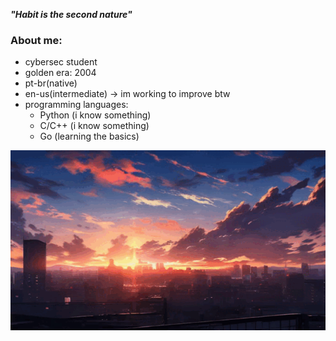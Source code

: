 ***"Habit is the second nature"***

### About me:
- cybersec student 
- golden era: 2004
- pt-br(native)
- en-us(intermediate) -> im working to improve btw
- programming languages:
  - Python (i know something)
  - C/C++ (i know something)
  - Go (learning the basics)
    
![sunset](sunset.gif)
